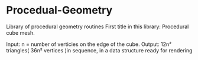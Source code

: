 # Procedual-Geometry
Library of procedural geometry routines
First title in this library:  Procedural cube mesh.  

Input: n = number of verticies on the edge of the cube.
Output: 12n² triangles( 36n² vertices )in sequence, in a data structure ready for rendering 
